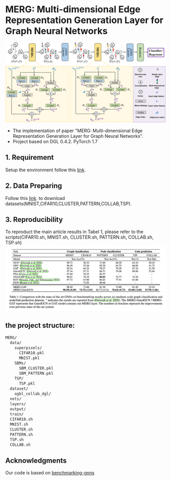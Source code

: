 # MERG: Multi-dimensional Edge Representation Generation Layer for Graph Neural Networks
![image](https://github.com/byrsongyuxin/MERG/blob/main/pipeline.png)
<br>
* The implementation of paper "MERG: Multi-dimensional Edge Representation Generation Layer for Graph Neural Networks". 
* Project based on DGL 0.4.2. PyTorch 1.7

## 1. Requirement
Setup the environment follow this [link](https://github.com/graphdeeplearning/benchmarking-gnns/blob/master/docs/01_benchmark_installation.md).

## 2. Data Preparing
Follow this [link](https://github.com/graphdeeplearning/benchmarking-gnns/blob/master/docs/02_download_datasets.md). to download datasets(MNIST,CIFAR10,CLUSTER,PATTERN,COLLAB,TSP).

## 3. Reproducibility
To reproduct the main article results in Tabel 1, please refer to the scripts(CIFAR10.sh, MNIST.sh, CLUSTER.sh, PATTERN.sh, COLLAB.sh, TSP.sh)
![image](https://github.com/byrsongyuxin/MERG/blob/main/sota.jpg)

## the project structure:
```
MERG/
  data/
    superpixels/
      CIFAR10.pkl
      MNIST.pkl
    SBMs/
      SBM_CLUSTER.pkl
      SBM_PATTERN.pkl			
    TSP/
      TSP.pkl
  dataset/
    ogbl_collab_dgl/
  nets/
  layers/
  output/
  train/
  CIFAR10.sh
  MNIST.sh
  CLUSTER.sh
  PATTERN.sh
  TSP.sh
  COLLAB.sh
```

## Acknowledgments
Our code is based on [benchmarking-gnns](https://github.com/graphdeeplearning/benchmarking-gnns)
<br><br><br>

